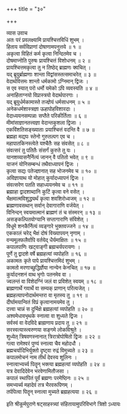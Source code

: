 +++
title = "३०"

+++

व्यास उवाच  
अतः परं प्रवलक्ष्यामि प्रायश्चित्तविधिं शुभम् ।  
हिताय सर्वविप्राणां दोषाणामपनुत्तये ॥ १ ॥  
अकृत्वा विहितं कर्म कृत्वा निन्दितमेव च ।  
दोषमाप्नोति पुरुषः प्रायश्चित्तं विशोधनम् ॥ २ ॥  
प्रायश्चित्तमकृत्वा तु न तिष्ठेद् ब्राह्मणः क्वचित् ।  
यद् ब्रूयुर्ब्राह्मणाः शान्ता विद्वांसस्तत्समाचरेत् ॥ ३ ॥  
वेदार्थवित्तमः शान्तो धर्मकामो ऽग्निमान् द्विजः ।  
स एव स्यात् परो धर्मो यमेको ऽपि व्यवस्यति ॥ ४ ॥  
अनाहिताग्नयो विप्रास्त्रयो वेदार्थपारगाः ।  
यद् ब्रूयुर्धर्मकामास्ते तज्ज्ञेयं धर्मसाधनम् ॥ ५ ॥  
अनेकधर्मशास्त्रज्ञा ऊहापोहविशारदाः ।  
वेदाध्ययनसम्पन्नाः सप्तैते परिकीर्तिताः ॥ ६ ॥  
मीमांसाज्ञानतत्त्वज्ञा वेदान्तकुशला द्विजाः ।  
एकविंशतिसङ्ख्याताः प्रयाश्चित्तं वदन्ति वै ॥ ७ ॥  
ब्रह्महा मद्यपः स्तेनो गुरुतल्पग एव च ।  
महापातकिनस्त्वेते यश्चैतैः सह संवसेत् ॥ ८ ॥  
संवत्सरं तु पतितैः संसर्गं कुरुते तु यः ।  
यानशय्यासनैर्नित्यं जानन् वै पतितो भवेत् ॥ ९ ॥  
याजनं योनिसम्बन्धं तथैवाध्यापनं द्विजः ।  
कृत्वा सद्यः पतेज्ज्ञानात् सह भोजनमेव च ॥ १० ॥  
अविज्ञायाथ यो मोहात् कुर्यादध्यापनं द्विजः ।  
संवत्सरेण पतति सहाध्ययनमेव च ॥ ११ ॥  
ब्रह्माहा द्वादशाब्दानि कुटिं कृत्वा वने वसेत् ।  
भैक्षमात्मविशुद्ध्यर्थं कृत्वा शवशिरोध्वजम् ॥ १२ ॥  
ब्राह्मणावसथान् सर्वान् देवागाराणि वर्जयेत् ।  
विनिन्दन् स्वयमात्मानं ब्राह्मणं तं च संस्मरन् ॥ १३ ॥  
असङ्कल्पितयोग्यानि सप्तागाराणि संविशेत् ।  
विधूमे शनकैर्नित्यं व्यङ्गारे भुक्तवज्जने ॥ १४ ॥  
एककालं चरेद् भैक्षं दोषं विख्यापयन् नृणाम् ।  
वन्यमूलफलैर्वापि वर्तयेद् धैर्यमाक्षितः ॥ १५ ॥  
कपालपाणिः खट्वाङ्गी ब्रह्मचर्यपरायणः ।  
पूर्णे तु द्वादशे वर्षे ब्रह्महत्यां व्यपोहति ॥ १६ ॥  
अकामतः कृते पापे प्रायश्चित्तमिदं शुभम् ।  
कामतो मरणाच्छुद्धिर्ज्ञेया नान्येन केनचित् ॥ १७ ॥  
कुर्यादनशनं वाथ भृगोः पतनमेव वा ।  
ज्वलन्तं वा विशेदग्निं जलं वा प्रविशेत् स्वयम् ॥ १८ ॥  
ब्राह्मणार्थे गवार्थे वा सम्यक् प्राणान् परित्यजेत् ।  
ब्रह्महत्यापनोदार्थमन्तरा वा मृतस्य तु ॥ १९ ॥  
दीर्घामयान्वितं विप्रं कृत्वानामयमेव तु ।  
दत्त्वा चान्नं स दुर्भिक्षे ब्रह्महत्यां व्यपोहति ॥ २० ॥  
अश्वमेधावभृथके स्नात्वा वा शुध्यते द्विजः ।  
सर्वस्वं वा वेदविदे ब्राह्मणाय प्रदाय तु ॥ २१ ॥  
सरस्वत्यास्त्वरुणया सङ्गमे लोकविश्रुते ।  
शुध्येत् त्रिषवणस्नानात् त्रिरात्रोपोषितो द्विजः ॥ २२ ॥  
गत्वा रामेश्वरं पुण्यं स्नात्वा चैव महोदधौ ।  
ब्रह्मचर्यादिभिर्युक्तो दृष्ट्वा रुद्रं विमुच्यते ॥ २३ ॥  
कपालमोचनं नाम तीर्थं देवस्य शूलिनः ।  
स्नात्वाभ्यर्च्य पितॄन् भक्त्या ब्रह्महत्यां व्यपोहति ॥ २४ ॥  
यत्र देवादिदेवेन भरवेणामितौजसा ।  
कपालं स्थापितं पूर्वं ब्रह्मणः परमेष्ठिनः ॥ २५ ॥  
समभ्यर्च्य महादेवं तत्र भैरवरूपिणम् ।  
तर्पपित्वा पितॄन् स्नात्वा मुच्यते ब्रह्महत्यया ॥ २६ ॥  
    
इति श्रीकूर्मपुराणे षट्साहस्त्र्यां संहितायामुपरिविभागे त्रिशो ऽध्यायः
